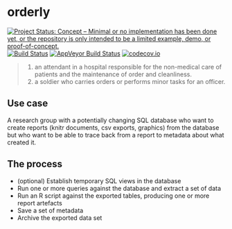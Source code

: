 # orderly

[![Project Status: Concept – Minimal or no implementation has been done yet, or the repository is only intended to be a limited example, demo, or proof-of-concept.](http://www.repostatus.org/badges/latest/concept.svg)](http://www.repostatus.org/#concept)
[![Build Status](https://travis-ci.org/vimc/orderly.svg?branch=master)](https://travis-ci.org/vimc/orderly)
[![AppVeyor Build Status](https://ci.appveyor.com/api/projects/status/github/richfitz/orderly?branch=master&svg=true)](https://ci.appveyor.com/project/richfitz/orderly)
[![codecov.io](https://codecov.io/github/vimc/orderly/coverage.svg?branch=master)](https://codecov.io/github/vimc/orderly?branch=master)

> 1. an attendant in a hospital responsible for the non-medical care of patients and the maintenance of order and cleanliness.
> 2. a soldier who carries orders or performs minor tasks for an officer.

## Use case

A research group with a potentially changing SQL database who want to create reports (knitr documents, csv exports, graphics) from the database but who want to be able to trace back from a report to metadata about what created it.

## The process

* (optional) Establish temporary SQL views in the database
* Run one or more queries against the database and extract a set of data
* Run an R script against the exported tables, producing one or more report artefacts
* Save a set of metadata
* Archive the exported data set
